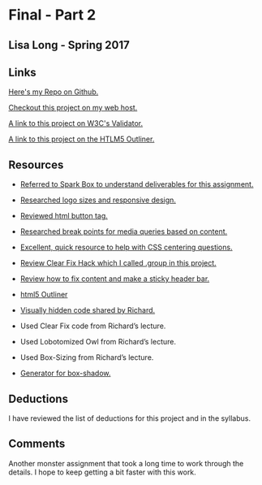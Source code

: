 # Final - Part 2

## Lisa Long - Spring 2017

## Links
[Here's my Repo on Github.](https://github.com/longlife52/project_final2_long_lisa)

[Checkout this project on my web host.](http://www.garrisonridge.com/garrisonridge/project_final2_long_lisa/)

[A link to this project on W3C's Validator.](https://validator.w3.org/nu/?doc=http%3A%2F%2Fwww.garrisonridge.com%2Fgarrisonridge%2Fproject_final2_long_lisa%2F)

[A link to this project on the HTLM5 Outliner.](https://gsnedders.html5.org/outliner/process.py?url=http%3A%2F%2Fwww.garrisonridge.com%2Fgarrisonridge%2Fproject_final2_long_lisa%2F)

## Resources

* [Referred to Spark Box to understand deliverables for this assignment.](http://sparkbox.github.io/style-prototype/)

* [Researched logo sizes and responsive design. ](http://www.thelogofactory.com/ultimate-guide-to-resolution-logos/)

* [Reviewed html button tag.](https://www.w3schools.com/tags/tag_button.asp)

* [Researched break points for media queries based on content.](https://responsivedesign.is/articles/why-you-dont-need-device-specific-breakpoints/)

* [Excellent, quick resource to help with CSS centering questions.](https://css-tricks.com/centering-css-complete-guide/)

* [Review Clear Fix Hack which I called .group in this project.](https://css-tricks.com/snippets/css/clear-fix/)

* [Review how to fix content and make a sticky header bar.](https://css-tricks.com/scroll-fix-content/)

* [html5 Outliner](https://gsnedders.html5.org/outliner/)

* [Visually hidden code shared by Richard.](https://github.com/h5bp/html5-boilerplate/blob/master/src/css/main.css#L107-L169)

* Used Clear Fix code from Richard’s lecture.

* Used Lobotomized Owl from Richard’s lecture.

* Used Box-Sizing from Richard’s lecture.

* [Generator for box-shadow.](https://css3gen.com/wp-content/cache/all/box-shadow//index.html)

## Deductions
I have reviewed the list of deductions for this project and in the syllabus.

## Comments

Another monster assignment that took a long time to work through the details.  I hope to keep getting a bit faster with this work.
